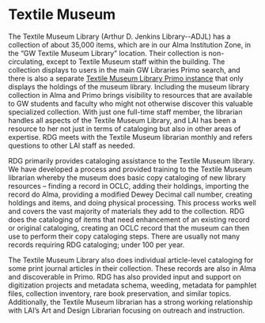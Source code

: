 # Textile Museum

The Textile Museum Library (Arthur D. Jenkins Library--ADJL) has a collection of about 35,000 items, which are in our Alma Institution Zone, in the “GW Textile Museum Library” location. Their collection is non-circulating, except to Textile Museum staff within the building. The collection displays to users in the main GW Libraries Primo search, and there is also a separate [Textile Museum Library Primo instance](https://wrlc-gwu.primo.exlibrisgroup.com/discovery/search?vid=01WRLC\_GWA:ADJL) that only displays the holdings of the museum library. Including the museum library collection in Alma and Primo brings visibility to resources that are available to GW students and faculty who might not otherwise discover this valuable specialized collection. With just one full-time staff member, the librarian handles all aspects of the Textile Museum Library, and LAI has been a resource to her not just in terms of cataloging but also in other areas of expertise. RDG meets with the Textile Museum librarian monthly and refers questions to other LAI staff as needed.

RDG primarily provides cataloging assistance to the Textile Museum library. We have developed a process and provided training to the Textile Museum librarian whereby the museum does basic copy cataloging of new library resources – finding a record in OCLC, adding their holdings, importing the record do Alma, providing a modified Dewey Decimal call number, creating holdings and items, and doing physical processing. This process works well and covers the vast majority of materials they add to the collection. RDG does the cataloging of items that need enhancement of an existing record or original cataloging, creating an OCLC record that the museum can then use to perform their copy cataloging steps. There are usually not many records requiring RDG cataloging; under 100 per year.

The Textile Museum Library also does individual article-level cataloging for some print journal articles in their collection. These records are also in Alma and discoverable in Primo. RDG has also provided input and support on digitization projects and metadata schema, weeding, metadata for pamphlet files, collection inventory, rare book preservation, and similar topics. Additionally, the Textile Museum librarian has a strong working relationship with LAI’s Art and Design Librarian focusing on outreach and instruction.
